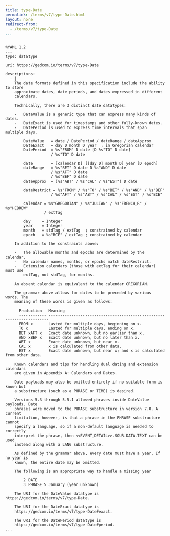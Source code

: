```yaml
---
title: type-Date
permalink: /terms/v7/type-Date.html
layout: none
redirect-from:
  - /terms/v7/type-Date
...
```


```

%YAML 1.2
---
type: datatype

uri: https://gedcom.io/terms/v7/type-Date

descriptions:
  - |
    The date formats defined in this specification include the ability to store
    approximate dates, date periods, and dates expressed in different
    calendars.
    
    Technically, there are 3 distinct date datatypes:
    
    -   DateValue is a generic type that can express many kinds of dates.
    -   DateExact is used for timestamps and other fully-known dates.
    -   DatePeriod is used to express time intervals that span multiple days.
    
        DateValue   = date / DatePeriod / dateRange / dateApprox
        DateExact   = day D month D year  ; in Gregorian calendar
        DatePeriod  = %s"FROM" D date [D %s"TO" D date]
                    / %s"TO" D date
    
        date        = [calendar D] [[day D] month D] year [D epoch]
        dateRange   = %s"BET" D date D %s"AND" D date
                    / %s"AFT" D date
                    / %s"BEF" D date
        dateApprox  = (%s"ABT" / %s"CAL" / %s"EST") D date
    
        dateRestrict = %s"FROM" / %s"TO" / %s"BET" / %s"AND" / %s"BEF"
                    / %s"AFT" / %s"ABT" / %s"CAL" / %s"EST" / %s"BCE"
    
        calendar = %s"GREGORIAN" / %s"JULIAN" / %s"FRENCH_R" / %s"HEBREW"
                 / extTag
    
        day     = Integer
        year    = Integer
        month   = stdTag / extTag  ; constrained by calendar
        epoch   = %s"BCE" / extTag ; constrained by calendar
    
    In addition to the constraints above:
    
    -   The allowable months and epochs are determined by the calendar.
    -   No calendar names, months, or epochs match dateRestrict.
    -   Extension calendars (those with extTag for their calendar) must use
        extTag, not stdTag, for months.
    
    An absent calendar is equivalent to the calendar GREGORIAN.
    
    The grammar above allows for dates to be preceded by various words. The
    meaning of these words is given as follows:
    
      Production   Meaning
      ------------ ----------------------------------------------------------------------
      FROM x       Lasted for multiple days, beginning on x.
      TO x         Lasted for multiple days, ending on x.
      BET xAFT x   Exact date unknown, but no earlier than x.
      AND xBEF x   Exact date unknown, but no later than x.
      ABT x        Exact date unknown, but near x.
      CAL x        x is calculated from other data.
      EST x        Exact date unknown, but near x; and x is calculated from other data.
    
    Known calendars and tips for handling dual dating and extension calendars
    are given in Appendix A: Calendars and Dates.
    
    Date payloads may also be omitted entirely if no suitable form is known but
    a substructure (such as a PHRASE or TIME) is desired.
    
    Versions 5.3 through 5.5.1 allowed phrases inside DateValue payloads. Date
    phrases were moved to the PHRASE substructure in version 7.0. A current
    limitation, however, is that a phrase in the PHRASE substructure cannot
    specify a language, so if a non-default language is needed to correctly
    interpret the phrase, then <<EVENT_DETAIL>>.SOUR.DATA.TEXT can be used
    instead along with a LANG substructure.
    
    As defined by the grammar above, every date must have a year. If no year is
    known, the entire date may be omitted.
    
    The following is an appropriate way to handle a missing year
    
        2 DATE
        3 PHRASE 5 January (year unknown)
    
    The URI for the DateValue datatype is https://gedcom.io/terms/v7/type-Date.
    
    The URI for the DateExact datatype is
    https://gedcom.io/terms/v7/type-Date#exact.
    
    The URI for the DatePeriod datatype is
    https://gedcom.io/terms/v7/type-Date#period.
...

```
